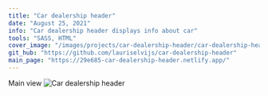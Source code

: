 ```yaml
---
title: "Car dealership header"
date: "August 25, 2021"
info: "Car dealership header displays info about car"
tools: "SASS, HTML"
cover_image: "/images/projects/car-dealership-header/car-dealership-header.png"
git_hub: "https://github.com/lauriselvijs/car-dealership-header"
main_page: "https://29e685-car-dealership-header.netlify.app/"
---
```


Main view
![Car dealership header](/images/projects/car-dealership-header/car-dealership-header.png)

